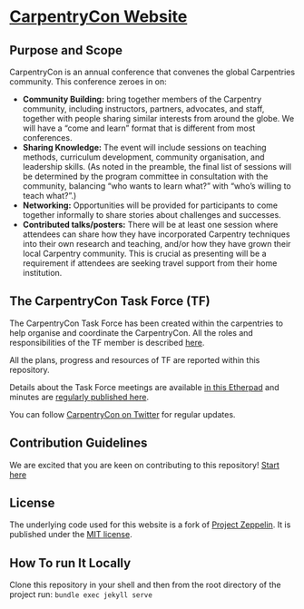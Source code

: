 # [CarpentryCon Website](http://2020.carpentrycon.org/)

## Purpose and Scope

CarpentryCon is an annual conference that convenes the global Carpentries community. This conference zeroes in on:

- **Community Building:** bring together members of the Carpentry community, including instructors, partners, advocates, and staff, together with people sharing similar interests from around the globe. We will have a “come and learn” format that is different from most conferences.
- **Sharing Knowledge:** The event will include sessions on teaching methods, curriculum development, community organisation, and leadership skills. (As noted in the preamble, the final list of sessions will be determined by the program committee in consultation with the community, balancing “who wants to learn what?” with “who’s willing to teach what?”.)
- **Networking:** Opportunities will be provided for participants to come together informally to share stories about challenges and successes.
- **Contributed talks/posters:** There will be at least one session where attendees can share how they have incorporated Carpentry techniques into their own research and teaching, and/or how they have grown their local Carpentry community. This is crucial as presenting will be a requirement if attendees are seeking travel support from their home institution.

## The CarpentryCon Task Force (TF)

The CarpentryCon Task Force has been created within the carpentries to help organise and coordinate the CarpentryCon. All the roles and responsibilities of the TF member is described [here](https://github.com/carpentries/carpentrycon/blob/master/roles_and_responsibilities.md).

All the plans, progress and resources of TF are reported within this repository.

Details about the Task Force meetings are available [in this Etherpad](http://pad.software-carpentry.org/2020carpentrycontaskforce) and minutes are [regularly published here](https://github.com/carpentries/carpentrycon/tree/master/Minutes). 

You can follow [CarpentryCon on Twitter](https://twitter.com/carpentrycon) for regular updates.

## Contribution Guidelines

We are excited that you are keen on contributing to this repository! [Start here](CONTRIBUTING.md)

## License
The underlying code used for this website is a fork of [Project Zeppelin](https://github.com/gdg-x/zeppelin). It is published under the [MIT license](https://github.com/gdg-x/zeppelin/LICENSE.txt). 

## How To run It Locally
Clone this repository in your shell and then from the root directory of the project run:
```bundle exec jekyll serve```

